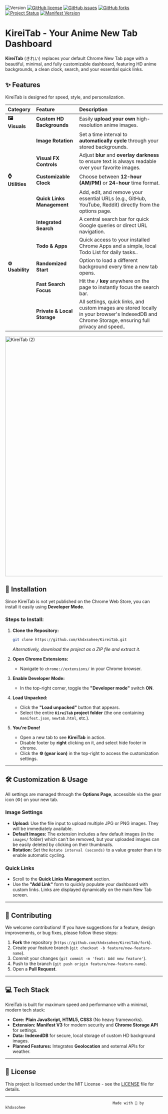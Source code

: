 ![Version](https://img.shields.io/badge/version-v1.1.0-blue.svg)
[![GitHub license](https://img.shields.io/github/license/khdxsohee/KireiTab?style=flat-square&color=blue)](https://github.com/khdxsohee/KireiTab/blob/main/LICENSE)
[![GitHub issues](https://img.shields.io/github/issues/khdxsohee/KireiTab?style=flat-square&color=red)](https://github.com/khdxsohee/KireiTab/issues)
[![GitHub forks](https://img.shields.io/github/forks/khdxsohee/KireiTab?style=flat-square&color=teal)](https://github.com/khdxsohee/KireiTab/network)
[![Project Status](https://img.shields.io/badge/status-In%20Development-orange?style=flat-square)](https://github.com/khdxsohee/KireiTab)
[![Manifest Version](https://img.shields.io/badge/manifest-V3-success?style=flat-square)](https://developer.chrome.com/docs/extensions/mv3/)
# KireiTab - Your Anime New Tab Dashboard 

**KireiTab** (きれい) replaces your default Chrome New Tab page with a beautiful, minimal, and fully customizable dashboard, featuring HD anime backgrounds, a clean clock, search, and your essential quick links.

[](https://www.google.com/search?q=https://github.com/khdxsohee/KireiTab/blob/main/LICENSE)
[](https://github.com/khdxsohee/KireiTab)
[](https://github.com/khdxsohee/KireiTab)

## ✨ Features  

KireiTab is designed for speed, style, and personalization.

| Category | Feature | Description |
| :--- | :--- | :--- |
| **🖼️ Visuals** | **Custom HD Backgrounds** | Easily **upload your own** high-resolution anime images. |
| | **Image Rotation** | Set a time interval to **automatically cycle** through your stored backgrounds. |
| | **Visual FX Controls** | Adjust **blur** and **overlay darkness** to ensure text is always readable over your favorite images. |
| **⌚ Utilities** | **Customizable Clock** | Choose between **12-hour (AM/PM)** or **24-hour** time format. |
| | **Quick Links Management** | Add, edit, and remove your essential URLs (e.g., GitHub, YouTube, Reddit) directly from the options page. |
| | **Integrated Search** | A central search bar for quick Google queries or direct URL navigation. |
| | **Todo & Apps** | Quick access to your installed Chrome Apps and a simple, local Todo List for daily tasks.. |
| **⚙️ Usability** | **Randomized Start** | Option to load a different background every time a new tab opens. |
| | **Fast Search Focus** | Hit the **`/` key** anywhere on the page to instantly focus the search bar. |
| | **Private & Local Storage** | All settings, quick links, and custom images are stored locally in your browser's IndexedDB and Chrome Storage, ensuring full privacy and speed.. |
<img width="1366" height="768" alt="KireiTab (2)" src="https://github.com/user-attachments/assets/52e5d27d-e5e9-4716-8f39-994797b2a430" />



## 🚀 Installation

Since KireiTab is not yet published on the Chrome Web Store, you can install it easily using **Developer Mode**.

### Steps to Install:

1.  **Clone the Repository:**

    ```bash
    git clone https://github.com/khdxsohee/KireiTab.git
    ```

    *Alternatively, download the project as a ZIP file and extract it.*

2.  **Open Chrome Extensions:**

      * Navigate to `chrome://extensions/` in your Chrome browser.

3.  **Enable Developer Mode:**

      * In the top-right corner, toggle the **"Developer mode"** switch **ON**.

4.  **Load Unpacked:**

      * Click the **"Load unpacked"** button that appears.
      * Select the entire **`KireiTab` project folder** (the one containing `manifest.json`, `newtab.html`, etc.).

5.  **You're Done\!**

      * Open a new tab to see **KireiTab** in action.
      * Disable footer by **right** clicking on it, and select hide footer in chrome.
      * Click the **⚙️ (gear icon)** in the top-right to access the customization settings.

-----

## 🛠️ Customization & Usage

All settings are managed through the **Options Page**, accessible via the gear icon (⚙️) on your new tab.

### Image Settings

  * **Upload:** Use the file input to upload multiple JPG or PNG images. They will be immediately available.
  * **Default Images:** The extension includes a few default images (in the `images/` folder) which can't be removed, but your uploaded images can be easily deleted by clicking on their thumbnails.
  * **Rotation:** Set the `Rotate interval (seconds)` to a value greater than `0` to enable automatic cycling.

### Quick Links

  * Scroll to the **Quick Links Management** section.
  * Use the **"Add Link"** form to quickly populate your dashboard with custom links. Links are displayed dynamically on the main New Tab screen.

-----

## 🤝 Contributing 

We welcome contributions\! If you have suggestions for a feature, design improvements, or bug fixes, please follow these steps:

1.  **Fork** the repository (`https://github.com/khdxsohee/KireiTab/fork`).
2.  Create your feature branch (`git checkout -b feature/new-feature-name`).
3.  Commit your changes (`git commit -m 'feat: Add new feature'`).
4.  Push to the branch (`git push origin feature/new-feature-name`).
5.  Open a **Pull Request**.

-----


## 💻 Tech Stack

KireiTab is built for maximum speed and performance with a minimal, modern tech stack:

* **Core:** **Plain JavaScript, HTML5, CSS3** (No heavy frameworks).
* **Extension:** **Manifest V3** for modern security and **Chrome Storage API** for settings.
* **Data:** **IndexedDB** for secure, local storage of custom HD background images.
* **Planned Features:** Integrates **Geolocation** and external APIs for weather.

-----

## 📄 License

This project is licensed under the MIT License - see the [LICENSE](https://github.com/khdxsohee/KireiTab/blob/main/LICENSE) file for details.

-----

                                                    Made with 💙 by khdxsohee
